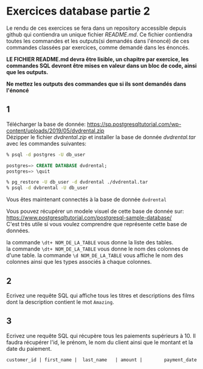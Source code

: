 # Exercices database partie 2

Le rendu de ces exercices se fera dans un repository accessible depuis github qui contiendra un unique fichier _README.md_.
Ce fichier contiendra toutes les commandes et les outputs(si demandés dans l'énoncé) de ces commandes classées par exercices, comme demandé dans les énoncés.

**LE FICHIER README.md devra être lisible, un chapitre par exercice, les commandes SQL devront être mises en valeur dans un bloc de code, ainsi que les outputs.**

**Ne mettez les outputs des commandes que si ils sont demandés dans l'énoncé**

## 1

Télécharger la base de donnée: https://sp.postgresqltutorial.com/wp-content/uploads/2019/05/dvdrental.zip  
Dézipper le fichier _dvdrental.zip_ et installer la base de donnée _dvdrental.tar_ avec les commandes suivantes:

```zsh
% psql -d postgres -U db_user
```

```sql
postgres=> CREATE DATABASE dvdrental;
postgres=> \quit
```

```zsh
% pg_restore -U db_user -d dvdrental ./dvdrental.tar
% psql -d dvbrental -U db_user
```

Vous êtes maintenant connectés à la base de donnée `dvdrental`

Vous pouvez récupérer un modele visuel de cette base de donnée sur:
https://www.postgresqltutorial.com/postgresql-sample-database/  
C'est très utile si vous voulez comprendre que représente cette base de données.

la commande `\dt+ NOM_DE_LA_TABLE` vous donne la liste des tables.  
la commande `\dt+ NOM_DE_LA_TABLE` vous donne le nom des colonnes de d'une table.
la commande `\d NOM_DE_LA_TABLE` vous affiche le nom des colonnes ainsi que les types associés à chaque colonnes.

## 2

Ecrivez une requête SQL qui affiche tous les titres et descriptions des films dont la description contient le mot `Amazing`.

## 3

Ecrivez une requête SQL qui récupère tous les paiements supérieurs à 10.
Il faudra récupérer l'id, le prénom, le nom du client ainsi que le montant et la date du paiement.

```txt
customer_id | first_name |  last_name   | amount |        payment_date
```
